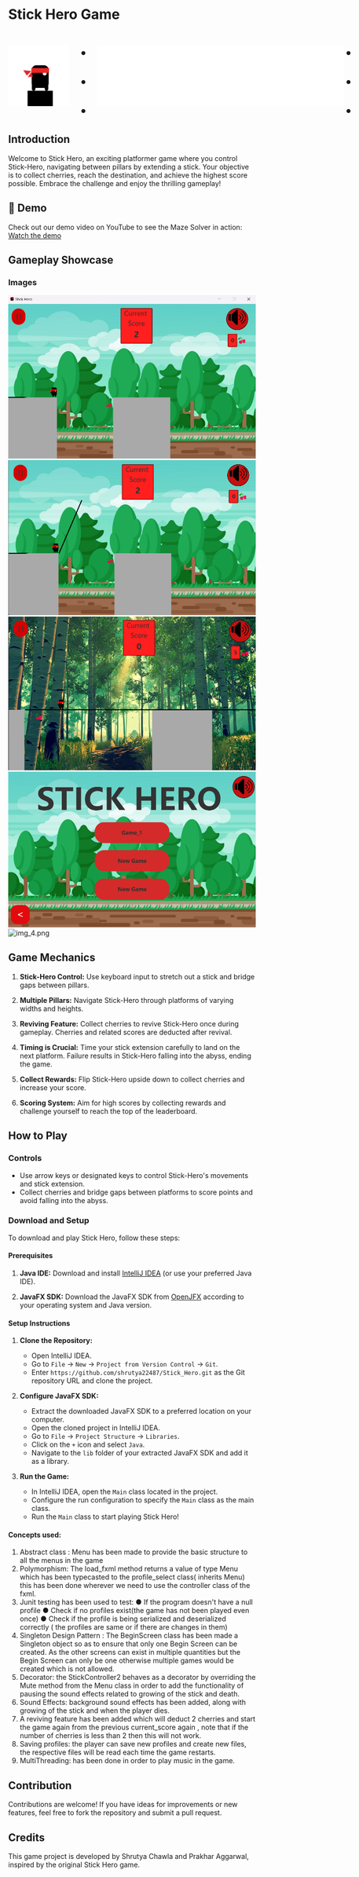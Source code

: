 # Stick Hero Game
<div style="display: flex; align-items: center;">
  <img src="https://github.com/theshamiksinha/StickHero-Game-JavaFX/raw/main/src/main/resources/Images/StickHeroCharacter.png" alt="StickHero Logo" height="125" style="margin-right: 20px;">
  <span style="font-size: 48px; font-weight: bold;">.   .   .</span>
  <img src="https://github.com/theshamiksinha/StickHero-Game-JavaFX/raw/main/src/main/resources/Images/TitlePNG.png" alt="Title Logo" height="125" style="margin-left: 20px;">
  <span style="font-size: 48px; font-weight: bold;">.   .   .</span>
</div>



## Introduction

Welcome to Stick Hero, an exciting platformer game where you control Stick-Hero, navigating between pillars by extending a stick. Your objective is to collect cherries, reach the destination, and achieve the highest score possible. Embrace the challenge and enjoy the thrilling gameplay!

## 🎥 Demo

Check out our demo video on YouTube to see the Maze Solver in action: [Watch the demo](https://www.youtube.com/watch?v=YRQl11XkDFo)


## Gameplay Showcase

### Images
![img.png](img.png)
![img_1.png](img_1.png)
![img_2.png](img_2.png)
![img_3.png](img_3.png)
![img_4.png](img_4.png)
## Game Mechanics

1. **Stick-Hero Control:** Use keyboard input to stretch out a stick and bridge gaps between pillars.
   
2. **Multiple Pillars:** Navigate Stick-Hero through platforms of varying widths and heights.
   
3. **Reviving Feature:** Collect cherries to revive Stick-Hero once during gameplay. Cherries and related scores are deducted after revival.
   
4. **Timing is Crucial:** Time your stick extension carefully to land on the next platform. Failure results in Stick-Hero falling into the abyss, ending the game.
   
5. **Collect Rewards:** Flip Stick-Hero upside down to collect cherries and increase your score.
   
6. **Scoring System:** Aim for high scores by collecting rewards and challenge yourself to reach the top of the leaderboard.

## How to Play

### Controls

- Use arrow keys or designated keys to control Stick-Hero's movements and stick extension.
- Collect cherries and bridge gaps between platforms to score points and avoid falling into the abyss.

### Download and Setup

To download and play Stick Hero, follow these steps:

#### Prerequisites

1. **Java IDE:** Download and install [IntelliJ IDEA](https://www.jetbrains.com/idea/download/) (or use your preferred Java IDE).
   
2. **JavaFX SDK:** Download the JavaFX SDK from [OpenJFX](https://openjfx.io/) according to your operating system and Java version.

#### Setup Instructions

1. **Clone the Repository:**
   - Open IntelliJ IDEA.
   - Go to `File` -> `New` -> `Project from Version Control` -> `Git`.
   - Enter `https://github.com/shrutya22487/Stick_Hero.git` as the Git repository URL and clone the project.

2. **Configure JavaFX SDK:**
   - Extract the downloaded JavaFX SDK to a preferred location on your computer.
   - Open the cloned project in IntelliJ IDEA.
   - Go to `File` -> `Project Structure` -> `Libraries`.
   - Click on the `+` icon and select `Java`.
   - Navigate to the `lib` folder of your extracted JavaFX SDK and add it as a library.

3. **Run the Game:**
   - In IntelliJ IDEA, open the `Main` class located in the project.
   - Configure the run configuration to specify the `Main` class as the main class.
   - Run the `Main` class to start playing Stick Hero!

#### Concepts used:
1. Abstract class : Menu has been made to provide the basic structure to all the menus in the
   game
2. Polymorphism:
   The load_fxml method returns a value of type Menu which has been typecasted to the
   profile_select class( inherits Menu) this has been done wherever we need to use the controller
   class of the fxml.
3. Junit testing has been used to test:
   ● If the program doesn't have a null profile
   ● Check if no profiles exist(the game has not been played even once)
   ● Check if the profile is being serialized and deserialized correctly ( the profiles are same
   or if there are changes in them)
4. Singleton Design Pattern : The BeginScreen class has been made a Singleton object so as to
   ensure that only one Begin Screen can be created. As the other screens can exist in multiple
   quantities but the Begin Screen can only be one otherwise multiple games would be created
   which is not allowed.
5. Decorator: the StickController2 behaves as a decorator by overriding the Mute method from
   the Menu class in order to add the functionality of pausing the sound effects related to growing
   of the stick and death.
6. Sound Effects: background sound effects has been added, along with growing of the stick
   and when the player dies.
7. A reviving feature has been added which will deduct 2 cherries and start the game again from
   the previous current_score again , note that if the number of cherries is less than 2 then this will
   not work.
8. Saving profiles: the player can save new profiles and create new files, the respective files will
   be read each time the game restarts.
9. MultiThreading: has been done in order to play music in the game.
   

## Contribution

Contributions are welcome! If you have ideas for improvements or new features, feel free to fork the repository and submit a pull request.

## Credits

This game project is developed by Shrutya Chawla and Prakhar Aggarwal, inspired by the original Stick Hero game.
